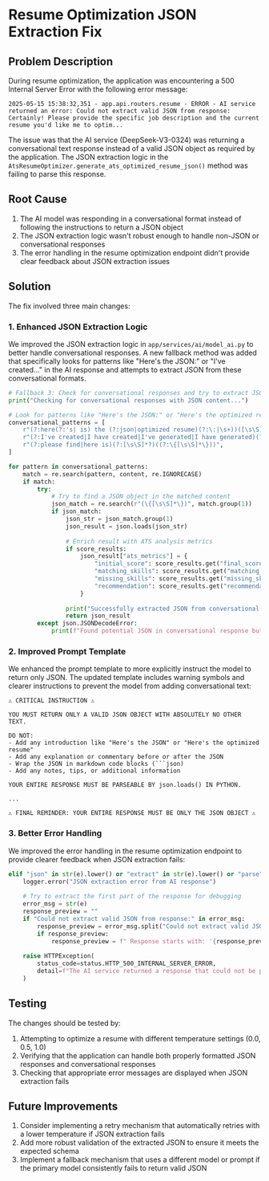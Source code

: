 # Resume Optimization JSON Extraction Fix

## Problem Description

During resume optimization, the application was encountering a 500 Internal Server Error with the following error message:

```
2025-05-15 15:38:32,351 - app.api.routers.resume - ERROR - AI service returned an error: Could not extract valid JSON from response: Certainly! Please provide the specific job description and the current resume you'd like me to optim...
```

The issue was that the AI service (DeepSeek-V3-0324) was returning a conversational text response instead of a valid JSON object as required by the application. The JSON extraction logic in the `AtsResumeOptimizer.generate_ats_optimized_resume_json()` method was failing to parse this response.

## Root Cause

1. The AI model was responding in a conversational format instead of following the instructions to return a JSON object
2. The JSON extraction logic wasn't robust enough to handle non-JSON or conversational responses
3. The error handling in the resume optimization endpoint didn't provide clear feedback about JSON extraction issues

## Solution

The fix involved three main changes:

### 1. Enhanced JSON Extraction Logic

We improved the JSON extraction logic in `app/services/ai/model_ai.py` to better handle conversational responses. A new fallback method was added that specifically looks for patterns like "Here's the JSON:" or "I've created..." in the AI response and attempts to extract JSON from these conversational formats.

```python
# Fallback 3: Check for conversational responses and try to extract JSON
print("Checking for conversational responses with JSON content...")

# Look for patterns like "Here's the JSON:" or "Here's the optimized resume:"
conversational_patterns = [
    r"(?:here(?:'s| is) the (?:json|optimized resume)(?:\:|\s+))([\s\S]*)",
    r"(?:I've created|I have created|I've generated|I have generated)(?:[\s\S]*?)((?:\{[\s\S]*\}))",
    r"(?:please find|here is)(?:[\s\S]*?)((?:\{[\s\S]*\}))",
]

for pattern in conversational_patterns:
    match = re.search(pattern, content, re.IGNORECASE)
    if match:
        try:
            # Try to find a JSON object in the matched content
            json_match = re.search(r"(\{[\s\S]*\})", match.group(1))
            if json_match:
                json_str = json_match.group(1)
                json_result = json.loads(json_str)
                
                # Enrich result with ATS analysis metrics
                if score_results:
                    json_result["ats_metrics"] = {
                        "initial_score": score_results.get("final_score", 0),
                        "matching_skills": score_results.get("matching_skills", []),
                        "missing_skills": score_results.get("missing_skills", []),
                        "recommendation": score_results.get("recommendation", "")
                    }
                
                print("Successfully extracted JSON from conversational response.")
                return json_result
        except json.JSONDecodeError:
            print(f"Found potential JSON in conversational response but failed to parse it.")
```

### 2. Improved Prompt Template

We enhanced the prompt template to more explicitly instruct the model to return only JSON. The updated template includes warning symbols and clearer instructions to prevent the model from adding conversational text:

```
⚠️ CRITICAL INSTRUCTION ⚠️

YOU MUST RETURN ONLY A VALID JSON OBJECT WITH ABSOLUTELY NO OTHER TEXT.

DO NOT:
- Add any introduction like "Here's the JSON" or "Here's the optimized resume"
- Add any explanation or commentary before or after the JSON
- Wrap the JSON in markdown code blocks (```json)
- Add any notes, tips, or additional information

YOUR ENTIRE RESPONSE MUST BE PARSEABLE BY json.loads() IN PYTHON.

...

⚠️ FINAL REMINDER: YOUR ENTIRE RESPONSE MUST BE ONLY THE JSON OBJECT ⚠️
```

### 3. Better Error Handling

We improved the error handling in the resume optimization endpoint to provide clearer feedback when JSON extraction fails:

```python
elif "json" in str(e).lower() or "extract" in str(e).lower() or "parse" in str(e).lower():
    logger.error("JSON extraction error from AI response")
    
    # Try to extract the first part of the response for debugging
    error_msg = str(e)
    response_preview = ""
    if "Could not extract valid JSON from response:" in error_msg:
        response_preview = error_msg.split("Could not extract valid JSON from response:", 1)[1].strip()[:100]
        if response_preview:
            response_preview = f" Response starts with: '{response_preview}...'"
    
    raise HTTPException(
        status_code=status.HTTP_500_INTERNAL_SERVER_ERROR,
        detail=f"The AI service returned a response that could not be processed as JSON. Please try again with a lower temperature setting (0.0 recommended).{response_preview}",
    )
```

## Testing

The changes should be tested by:

1. Attempting to optimize a resume with different temperature settings (0.0, 0.5, 1.0)
2. Verifying that the application can handle both properly formatted JSON responses and conversational responses
3. Checking that appropriate error messages are displayed when JSON extraction fails

## Future Improvements

1. Consider implementing a retry mechanism that automatically retries with a lower temperature if JSON extraction fails
2. Add more robust validation of the extracted JSON to ensure it meets the expected schema
3. Implement a fallback mechanism that uses a different model or prompt if the primary model consistently fails to return valid JSON
